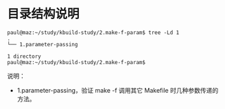 # 目录结构说明

```
paul@maz:~/study/kbuild-study/2.make-f-param$ tree -Ld 1
.
└── 1.parameter-passing

1 directory
paul@maz:~/study/kbuild-study/2.make-f-param$
```

说明：

- 1.parameter-passing，验证 make -f 调用其它 Makefile 时几种参数传递的方法。